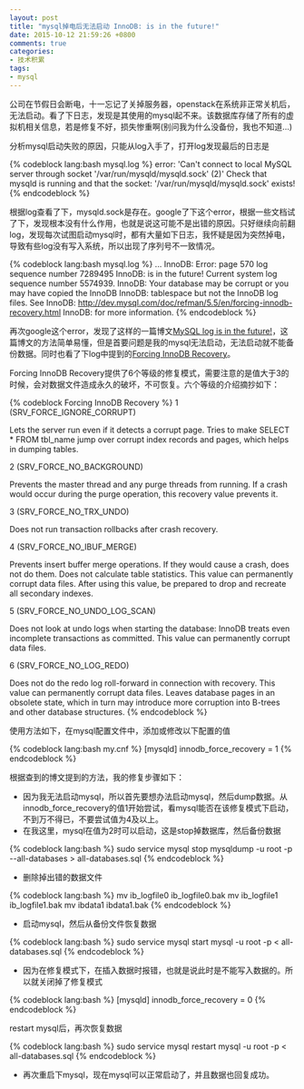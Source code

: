 ```yaml
---
layout: post
title: "mysql掉电后无法启动 InnoDB: is in the future!"
date: 2015-10-12 21:59:26 +0800
comments: true
categories:
- 技术积累
tags:
- mysql
---
```


公司在节假日会断电，十一忘记了关掉服务器，openstack在系统非正常关机后，无法启动。看了下日志，发现是其使用的mysql起不来。该数据库存储了所有的虚拟机相关信息，若是修复不好，损失惨重啊(别问我为什么没备份，我也不知道...)

分析mysql启动失败的原因，只能从log入手了，打开log发现最后的日志是

<!--more-->

{% codeblock  lang:bash mysql.log %}
error: 'Can't connect to local MySQL server through socket '/var/run/mysqld/mysqld.sock' (2)'
Check that mysqld is running and that the socket: '/var/run/mysqld/mysqld.sock' exists!
{% endcodeblock %}

根据log查看了下，mysqld.sock是存在。google了下这个error，根据一些文档试了下，发现根本没有什么作用，也就是说这可能不是出错的原因。只好继续向前翻log，发现每次试图启动mysql时，都有大量如下日志，我怀疑是因为突然掉电，导致有些log没有写入系统，所以出现了序列号不一致情况。

{% codeblock lang:bash mysql.log %}
...
InnoDB: Error: page 570 log sequence number 7289495
InnoDB: is in the future! Current system log sequence number 5574939.
InnoDB: Your database may be corrupt or you may have copied the InnoDB
InnoDB: tablespace but not the InnoDB log files. See
InnoDB: http://dev.mysql.com/doc/refman/5.5/en/forcing-innodb-recovery.html
InnoDB: for more information.
{% endcodeblock %}

再次google这个error，发现了这样的一篇博文[MySQL log is in the future!](https://boknowsit.wordpress.com/2012/12/22/mysql-log-is-in-the-future/)，这篇博文的方法简单易懂，但是首要问题是我的mysql无法启动，无法启动就不能备份数据。同时也看了下log中提到的[Forcing InnoDB Recovery](http://dev.mysql.com/doc/refman/5.5/en/forcing-innodb-recovery.html)。

Forcing InnoDB Recovery提供了6个等级的修复模式，需要注意的是值大于3的时候，会对数据文件造成永久的破坏，不可恢复。六个等级的介绍摘抄如下：

{% codeblock Forcing InnoDB Recovery %}
1 (SRV_FORCE_IGNORE_CORRUPT)

Lets the server run even if it detects a corrupt page. Tries to make SELECT * FROM tbl_name jump over corrupt index records and pages, which helps in dumping tables.

2 (SRV_FORCE_NO_BACKGROUND)

Prevents the master thread and any purge threads from running. If a crash would occur during the purge operation, this recovery value prevents it.

3 (SRV_FORCE_NO_TRX_UNDO)

Does not run transaction rollbacks after crash recovery.

4 (SRV_FORCE_NO_IBUF_MERGE)

Prevents insert buffer merge operations. If they would cause a crash, does not do them. Does not calculate table statistics. This value can permanently corrupt data files. After using this value, be prepared to drop and recreate all secondary indexes.

5 (SRV_FORCE_NO_UNDO_LOG_SCAN)

Does not look at undo logs when starting the database: InnoDB treats even incomplete transactions as committed. This value can permanently corrupt data files.

6 (SRV_FORCE_NO_LOG_REDO)

Does not do the redo log roll-forward in connection with recovery. This value can permanently corrupt data files. Leaves database pages in an obsolete state, which in turn may introduce more corruption into B-trees and other database structures.
{% endcodeblock %}

使用方法如下，在mysql配置文件中，添加或修改以下配置的值

{% codeblock  lang:bash my.cnf %}
[mysqld]
innodb_force_recovery = 1
{% endcodeblock %}

根据查到的博文提到的方法，我的修复步骤如下：

- 因为我无法启动mysql，所以首先要想办法启动mysql，然后dump数据。从innodb_force_recovery的值1开始尝试，看mysql能否在该修复模式下启动，不到万不得已，不要尝试值为4及以上。
- 在我这里，mysql在值为2时可以启动，这是stop掉数据库，然后备份数据

{% codeblock lang:bash %}
sudo service mysql stop
mysqldump -u root -p --all-databases > all-databases.sql
{% endcodeblock %} 

- 删除掉出错的数据文件

{% codeblock lang:bash %}
mv ib_logfile0 ib_logfile0.bak
mv ib_logfile1 ib_logfile1.bak
mv ibdata1 ibdata1.bak
{% endcodeblock %}

- 启动mysql，然后从备份文件恢复数据

{% codeblock lang:bash %}
sudo service mysql start
mysql -u root -p < all-databases.sql
{% endcodeblock %}

- 因为在修复模式下，在插入数据时报错，也就是说此时是不能写入数据的。所以就关闭掉了修复模式

{% codeblock lang:bash %}
[mysqld]
innodb_force_recovery = 0
{% endcodeblock %}

restart mysql后，再次恢复数据

{% codeblock lang:bash %}
sudo service mysql restart
mysql -u root -p < all-databases.sql
{% endcodeblock %}

- 再次重启下mysql，现在mysql可以正常启动了，并且数据也回复成功。